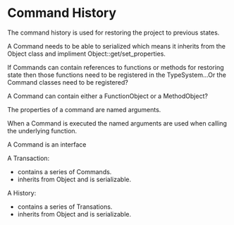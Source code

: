 # Command History

The command history is used for restoring the project to previous states.

A Command needs to be able to serialized which means it inherits from the 
Object class and impliment Object::get/set_properties.

If Commands can contain references to functions or methods for restoring state
then those functions need to be registered in the TypeSystem...Or the Command
classes need to be registered?

A Command can contain either a FunctionObject or a MethodObject? 

The properties of a command are named arguments.

When a Command is executed the named arguments are used when calling the 
underlying function.

A Command is an interface
 
A Transaction:
 - contains a series of Commands.
 - inherits from Object and is serializable.

A History:
 - contains a series of Transations.
 - inherits from Object and is serializable.
